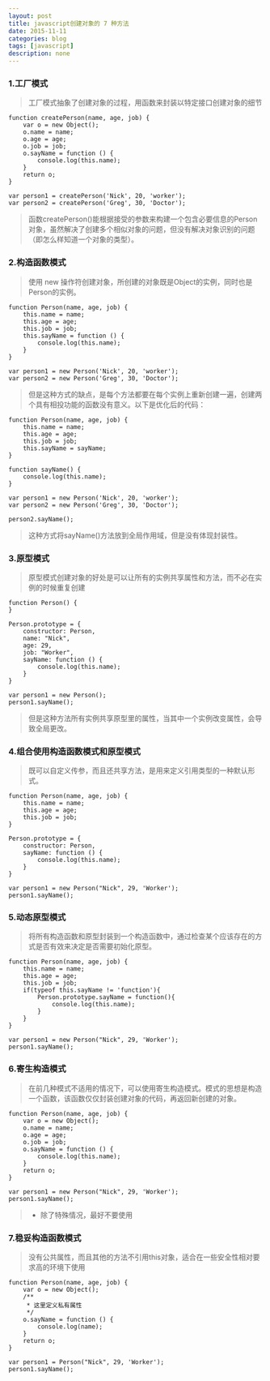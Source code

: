 ```yaml
---
layout: post
title: javascript创建对象的 7 种方法
date: 2015-11-11
categories: blog
tags: [javascript]
description: none
---
```


### 1.工厂模式

>工厂模式抽象了创建对象的过程，用函数来封装以特定接口创建对象的细节

    function createPerson(name, age, job) {
        var o = new Object();
        o.name = name;
        o.age = age;
        o.job = job;
        o.sayName = function () {
            console.log(this.name);
        }
        return o;
    }

    var person1 = createPerson('Nick', 20, 'worker');
    var person2 = createPerson('Greg', 30, 'Doctor');

>函数createPerson()能根据接受的参数来构建一个包含必要信息的Person对象，虽然解决了创建多个相似对象的问题，但没有解决对象识别的问题（即怎么样知道一个对象的类型）。

### 2.构造函数模式

>使用 new 操作符创建对象，所创建的对象既是Object的实例，同时也是Person的实例。

    function Person(name, age, job) {
        this.name = name;
        this.age = age;
        this.job = job;
        this.sayName = function () {
            console.log(this.name);
        }
    }

    var person1 = new Person('Nick', 20, 'worker');
    var person2 = new Person('Greg', 30, 'Doctor');

>但是这种方式的缺点，是每个方法都要在每个实例上重新创建一遍，创建两个具有相投功能的函数没有意义。以下是优化后的代码：

    function Person(name, age, job) {
        this.name = name;
        this.age = age;
        this.job = job;
        this.sayName = sayName;
    }

    function sayName() {
        console.log(this.name);
    }

    var person1 = new Person('Nick', 20, 'worker');
    var person2 = new Person('Greg', 30, 'Doctor');

    person2.sayName();

>这种方式将sayName()方法放到全局作用域，但是没有体现封装性。

### 3.原型模式

>原型模式创建对象的好处是可以让所有的实例共享属性和方法，而不必在实例的时候重复创建

    function Person() {
    }

    Person.prototype = {
        constructor: Person,
        name: "Nick",
        age: 29,
        job: "Worker",
        sayName: function () {
            console.log(this.name);
        }
    }

    var person1 = new Person();
    person1.sayName();

>但是这种方法所有实例共享原型里的属性，当其中一个实例改变属性，会导致全局更改。

### 4.组合使用构造函数模式和原型模式

>既可以自定义传参，而且还共享方法，是用来定义引用类型的一种默认形式。

    function Person(name, age, job) {
        this.name = name;
        this.age = age;
        this.job = job;
    }

    Person.prototype = {
        constructor: Person,
        sayName: function () {
            console.log(this.name);
        }
    }

    var person1 = new Person("Nick", 29, 'Worker');
    person1.sayName();

### 5.动态原型模式

>将所有构造函数和原型封装到一个构造函数中，通过检查某个应该存在的方式是否有效来决定是否需要初始化原型。

    function Person(name, age, job) {
        this.name = name;
        this.age = age;
        this.job = job;
        if(typeof this.sayName != 'function'){
            Person.prototype.sayName = function(){
                console.log(this.name);
            }
        }
    }

    var person1 = new Person("Nick", 29, 'Worker');
    person1.sayName();

### 6.寄生构造模式

>在前几种模式不适用的情况下，可以使用寄生构造模式。模式的思想是构造一个函数，该函数仅仅封装创建对象的代码，再返回新创建的对象。

    function Person(name, age, job) {
        var o = new Object();
        o.name = name;
        o.age = age;
        o.job = job;
        o.sayName = function () {
            console.log(this.name);
        }
        return o;
    }

    var person1 = new Person("Nick", 29, 'Worker');
    person1.sayName();

>* 除了特殊情况，最好不要使用

### 7.稳妥构造函数模式

>没有公共属性，而且其他的方法不引用this对象，适合在一些安全性相对要求高的环境下使用

    function Person(name, age, job) {
        var o = new Object();
        /**
         * 这里定义私有属性
         */
        o.sayName = function () {
            console.log(name);
        }
        return o;
    }

    var person1 = Person("Nick", 29, 'Worker');
    person1.sayName();



